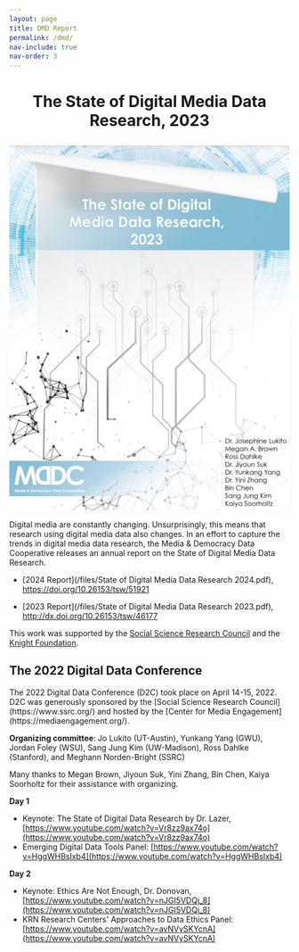 ```yaml
---
layout: page
title: DMD Report
permalink: /dmd/
nav-include: true
nav-order: 3
---
```


<h1>
<p align="center">
	The State of Digital Media Data Research, 2023
</p>
</h1>	

<p align="center">	
	<img src = "/images/dmd.png">
</p>


Digital media are constantly changing. Unsurprisingly, this means that research using digital media data also changes. In an effort to capture the trends in digital media data research, the Media & Democracy Data Cooperative releases an annual report on the State of Digital Media Data Research. 

* [2024 Report](/files/State of Digital Media Data Research 2024.pdf), https://doi.org/10.26153/tsw/51921

* [2023 Report](/files/State of Digital Media Data Research 2023.pdf), http://dx.doi.org/10.26153/tsw/46177

This work was supported by the [Social Science Research Council](https://www.ssrc.org/) and the [Knight Foundation](https://knightfoundation.org/).

<h2> The 2022 Digital Data Conference </h2>
The 2022 Digital Data Conference (D2C) took place on April 14-15, 2022. D2C was generously sponsored by the [Social Science Research Council](https://www.ssrc.org/) and hosted by the [Center for Media Engagement](https://mediaengagement.org/).

**Organizing committee**: Jo Lukito (UT-Austin), Yunkang Yang (GWU), Jordan Foley (WSU), Sang Jung Kim (UW-Madison), Ross Dahlke (Stanford), and Meghann Norden-Bright (SSRC)  

Many thanks to Megan Brown, Jiyoun Suk, Yini Zhang, Bin Chen, Kaiya Soorholtz for their assistance with organizing.

**Day 1**
- Keynote: The State of Digital Data Research by Dr. Lazer, [https://www.youtube.com/watch?v=Vr8zz9ax74o](https://www.youtube.com/watch?v=Vr8zz9ax74o)
- Emerging Digital Data Tools Panel: [https://www.youtube.com/watch?v=HggWHBsIxb4](https://www.youtube.com/watch?v=HggWHBsIxb4)

**Day 2**
- Keynote: Ethics Are Not Enough, Dr. Donovan, [https://www.youtube.com/watch?v=nJGI5VDQj_8](https://www.youtube.com/watch?v=nJGI5VDQj_8)
- KRN Research Centers' Approaches to Data Ethics Panel: [https://www.youtube.com/watch?v=avNVySKYcnA](https://www.youtube.com/watch?v=avNVySKYcnA)